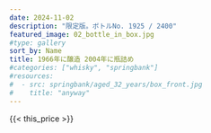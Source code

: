 ```yaml
---
date: 2024-11-02
description: "限定版。ボトルNo. 1925 / 2400"
featured_image: 02_bottle_in_box.jpg
#type: gallery
sort_by: Name
title: 1966年に醸造 2004年に瓶詰め
#categories: ["whisky", "springbank"]
#resources:
#  - src: springbank/aged_32_years/box_front.jpg
#    title: "anyway"
---
```

{{< this_price >}}

